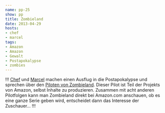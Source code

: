 ```yaml
---
name: pp-25
show: pp
title: Zombieland
date: 2013-04-29
hosts:
- chef
- marcel
tags:
- Amazon
- Amazon
- Gewalt
- Postapokalypse
- zombies
---
```

!!!
[Chef](https://twitter.com/grischder) und [Marcel](https://twitter.com/xartas) machen einen Ausflug in die Postapokalypse und sprechen über den [Piloten von Zombieland](http://www.amazon.com/gp/product/B00CE18P0K). Dieser Pilot ist Teil der Projekts von Amazon, selbst Inhalte zu produzieren. Zusammen mit acht anderen Pilotfolgen kann man Zombieland direkt bei Amazon.com anschauen, ob es eine ganze Serie geben wird, entscheidet dann das Interesse der Zuschauer...
!!!

